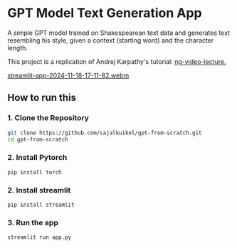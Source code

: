 # GPT Model Text Generation App

A simple GPT model trained on Shakespearean text data and generates text resembling his style, given a context (starting word) and the character length.

This project is a replication of Andrej Karpathy's tutorial: [ng-video-lecture.](https://github.com/karpathy/ng-video-lecture)

[streamlit-app-2024-11-18-17-11-82.webm](https://github.com/user-attachments/assets/e410cfc2-af8d-4d8f-89ae-881d50be8db0)



## How to run this 

### 1. Clone the Repository
```bash
git clone https://github.com/sajalkuikel/gpt-from-scratch.git
cd gpt-from-scratch
```
### 2. Install Pytorch

```
pip install torch
```
### 2. Install streamlit
```
pip install streamlit
```

### 3. Run the app
```
streamlit run app.py
```
